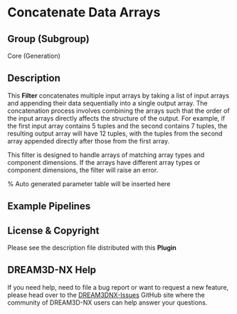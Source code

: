 # Concatenate Data Arrays

## Group (Subgroup)

Core (Generation)

## Description

This **Filter** concatenates multiple input arrays by taking a list of input arrays and appending their data sequentially into a single output array. The concatenation process involves combining the arrays such that the order of the input arrays directly affects the structure of the output. For example, if the first input array contains 5 tuples and the second contains 7 tuples, the resulting output array will have 12 tuples, with the tuples from the second array appended directly after those from the first array.

This filter is designed to handle arrays of matching array types and component dimensions. If the arrays have different array types or component dimensions, the filter will raise an error.

% Auto generated parameter table will be inserted here

## Example Pipelines

## License & Copyright

Please see the description file distributed with this **Plugin**

## DREAM3D-NX Help

If you need help, need to file a bug report or want to request a new feature, please head over to the [DREAM3DNX-Issues](https://github.com/BlueQuartzSoftware/DREAM3DNX-Issues/discussions) GitHub site where the community of DREAM3D-NX users can help answer your questions.
